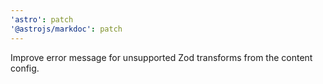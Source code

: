 ```yaml
---
'astro': patch
'@astrojs/markdoc': patch
---
```


Improve error message for unsupported Zod transforms from the content config.
